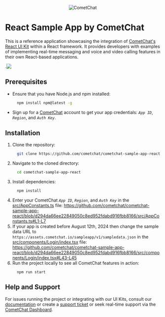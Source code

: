 <p align="center">
  <img alt="CometChat" src="https://assets.cometchat.io/website/images/logos/banner.png">
</p>


# React Sample App by CometChat

This is a reference application showcasing the integration of [CometChat's React UI Kit](https://www.cometchat.com/docs/v4/react-uikit/overview) within a React framework. It provides developers with examples of implementing real-time messaging and voice and video calling features in their own React-based applications.

<div style="
    display: flex;
    align-items: center;.
    justify-content: center;">.
   <img src="./Screenshots/overview_cometchat_screens.png" />
</div>

## Prerequisites

- Ensure that you have Node.js and npm installed:

    ```sh
      npm install npm@latest -g
    ```

- Sign up for a [CometChat](https://app.cometchat.com/) account to get your app credentials: _`App ID`_, _`Region`_, and _`Auth Key`_.


## Installation
1. Clone the repository:
    ```sh
      git clone https://github.com/cometchat/cometchat-sample-app-react.git
    ```
2. Navigate to the cloned directory:
    ```sh
      cd cometchat-sample-app-react
    ```
3. Install dependencies:
    ```sh
      npm install
    ```
4. Enter your CometChat _`App ID`_, _`Region`_, and _`Auth Key`_ in the [src/AppConstants.ts](https://github.com/cometchat/cometchat-sample-app-react/blob/v4/src/AppConstants.ts) file:
    https://github.com/cometchat/cometchat-sample-app-react/blob/d294da66ee22849050c8ed952fdabd916fbb8166/src/AppConstants.ts#L1-L7
5. If your app is created before August 12th, 2024 then change the sample data URL to `https://assets.cometchat.io/sampleapp/v1/sampledata.json` in the [src/components/Login/index.tsx](https://github.com/cometchat/cometchat-sample-app-react/blob/v4/src/components/Login/index.tsx) file: https://github.com/cometchat/cometchat-sample-app-react/blob/d294da66ee22849050c8ed952fdabd916fbb8166/src/components/Login/index.tsx#L43-L45
6. Run the project locally to see all CometChat features in action:
    ```
      npm run start
    ```



## Help and Support
For issues running the project or integrating with our UI Kits, consult our [documentation](https://www.cometchat.com/docs/react-uikit/integration) or create a [support ticket](https://help.cometchat.com/hc/en-us) or seek real-time support via the [CometChat Dashboard](http://app.cometchat.com/).
